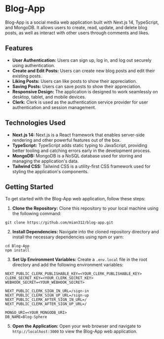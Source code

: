 # Blog-App

Blog-App is a social media web application built with Next.js 14, TypeScript, and MongoDB. It allows users to create, read, update, and delete blog posts, as well as interact with other users through comments and likes.

## Features

- **User Authentication:** Users can sign up, log in, and log out securely using authentication.
- **Create and Edit Posts:** Users can create new blog posts and edit their existing posts.
- **Liking Posts:** Users can like posts to show their appreciation.
- **Saving Posts:** Users can save posts to show their appreciation.
- **Responsive Design:** The application is designed to work seamlessly on desktop, tablet, and mobile devices.
- **Clerk:** Clerk is used as the authentication service provider for user authentication and session management.

## Technologies Used

- **Next.js 14:** Next.js is a React framework that enables server-side rendering and other powerful features out of the box.
- **TypeScript:** TypeScript adds static typing to JavaScript, providing better tooling and catching errors early in the development process.
- **MongoDB:** MongoDB is a NoSQL database used for storing and managing the application's data.
- **Tailwind CSS:** Tailwind CSS is a utility-first CSS framework used for styling the application's components.


## Getting Started

To get started with the Blog-App web application, follow these steps:

1. **Clone the Repository:** Clone this repository to your local machine using the following command:
```
git clone https://github.com/mian312/blog-app.git
```
2. **Install Dependencies:** Navigate into the cloned repository directory and install the necessary dependencies using npm or yarn:
```
cd Blog-App
npm install
```
3. **Set Up Environment Variables:** Create a `.env.local` file in the root directory and add the following environment variables:
```
NEXT_PUBLIC_CLERK_PUBLISHABLE_KEY=<YOUR_CLERK_PUBLISHABLE_KEY>
CLERK_SECRET_KEY=<YOUR_CLERK_SECRET_KEY>
WEBHOOK_SECRET=<YOUR_WEBHOOK_SECRET>

NEXT_PUBLIC_CLERK_SIGN_IN_URL=/sign-in
NEXT_PUBLIC_CLERK_SIGN_UP_URL=/sign-up
NEXT_PUBLIC_CLERK_AFTER_SIGN_IN_URL=/
NEXT_PUBLIC_CLERK_AFTER_SIGN_UP_URL=/

MONGO_URI=<YOUR_MONGODB_URI>
DB_NAME=Blog-Sphere
```

5. **Open the Application:** Open your web browser and navigate to `http://localhost:3000` to view the Blog-App web application.
